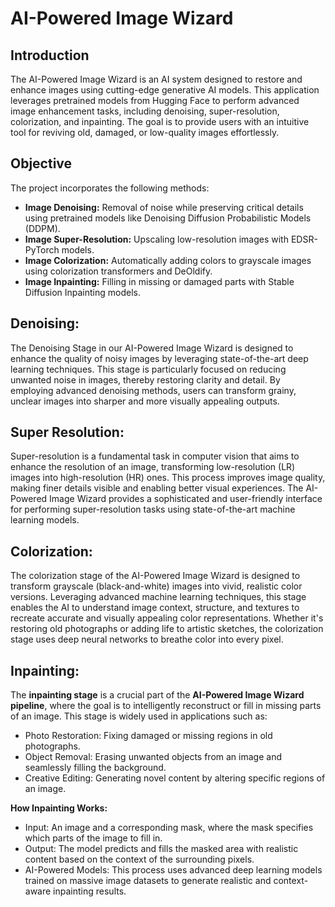 # **AI-Powered Image Wizard**

## **Introduction**

The AI-Powered Image Wizard is an AI system designed to restore and enhance images using cutting-edge generative AI models. This application leverages pretrained models from Hugging Face to perform advanced image enhancement tasks, including denoising, super-resolution, colorization, and inpainting. The goal is to provide users with an intuitive tool for reviving old, damaged, or low-quality images effortlessly.


## **Objective**

The project incorporates the following methods:

* **Image Denoising:** Removal of noise while preserving critical details using pretrained models like Denoising Diffusion Probabilistic Models (DDPM).
* **Image Super-Resolution:** Upscaling low-resolution images with EDSR-PyTorch models.
* **Image Colorization:** Automatically adding colors to grayscale images using colorization transformers and DeOldify.
* **Image Inpainting:** Filling in missing or damaged parts with Stable Diffusion Inpainting models.

## **Denoising:**

The Denoising Stage in our AI-Powered Image Wizard is designed to enhance the quality of noisy images by leveraging state-of-the-art deep learning techniques. This stage is particularly focused on reducing unwanted noise in images, thereby restoring clarity and detail. By employing advanced denoising methods, users can transform grainy, unclear images into sharper and more visually appealing outputs.

## **Super Resolution:**

Super-resolution is a fundamental task in computer vision that aims to enhance the resolution of an image, transforming low-resolution (LR) images into high-resolution (HR) ones. This process improves image quality, making finer details visible and enabling better visual experiences. The AI-Powered Image Wizard provides a sophisticated and user-friendly interface for performing super-resolution tasks using state-of-the-art machine learning models.

## **Colorization:**

The colorization stage of the AI-Powered Image Wizard is designed to transform grayscale (black-and-white) images into vivid, realistic color versions. Leveraging advanced machine learning techniques, this stage enables the AI to understand image context, structure, and textures to recreate accurate and visually appealing color representations. Whether it's restoring old photographs or adding life to artistic sketches, the colorization stage uses deep neural networks to breathe color into every pixel.

## **Inpainting:**

The **inpainting stage** is a crucial part of the **AI-Powered Image Wizard pipeline**, where the goal is to intelligently reconstruct or fill in missing parts of an image. This stage is widely used in applications such as:

* Photo Restoration: Fixing damaged or missing regions in old photographs.
* Object Removal: Erasing unwanted objects from an image and seamlessly filling the background.
* Creative Editing: Generating novel content by altering specific regions of an image.

**How Inpainting Works:**
* Input: An image and a corresponding mask, where the mask specifies which parts of the image to fill in.
* Output: The model predicts and fills the masked area with realistic content based on the context of the surrounding pixels.
* AI-Powered Models: This process uses advanced deep learning models trained on massive image datasets to generate realistic and context-aware inpainting results.

